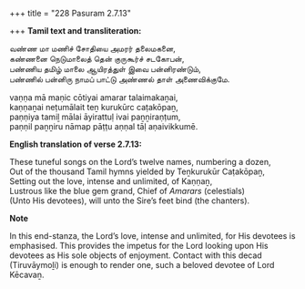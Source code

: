 +++
title = "228 Pasuram 2.7.13"

+++
**Tamil text and transliteration:**

வண்ண மா மணிச் சோதியை அமரர் தலைமகனை,  
கண்ணனை நெடுமாலைத் தென் குருகூர்ச் சடகோபன்,  
பண்ணிய தமிழ் மாலை ஆயிரத்துள் இவை பன்னிரண்டும்,  
பண்ணில் பன்னிரு நாமப் பாட்டு அண்ணல் தாள் அணைவிக்குமே.

vaṇṇa mā maṇic cōtiyai amarar talaimakaṉai,  
kaṇṇaṉai neṭumālait teṉ kurukūrc caṭakōpaṉ,  
paṇṇiya tamiḻ mālai āyirattuḷ ivai paṉṉiraṇṭum,  
paṇṇil paṉṉiru nāmap pāṭṭu aṇṇal tāḷ aṇaivikkumē.

**English translation of verse 2.7.13:**

These tuneful songs on the Lord’s twelve names, numbering a dozen,  
Out of the thousand Tamil hymns yielded by Teṉkurukūr Caṭakōpaṉ,  
Setting out the love, intense and unlimited, of Kaṇṇaṉ,  
Lustrous like the blue gem grand, Chief of *Amarars* (celestials)  
(Unto His devotees), will unto the Sire’s feet bind (the chanters).

**Note**

In this end-stanza, the Lord’s love, intense and unlimited, for His devotees is emphasised. This provides the impetus for the Lord looking upon His devotees as His sole objects of enjoyment. Contact with this decad (Tiruvāymoḻi) is enough to render one, such a beloved devotee of Lord Kēcavaṉ.


